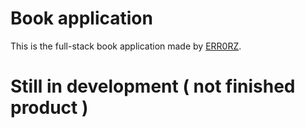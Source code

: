 # Book application

This is the full-stack book application made by [ERR0RZ](https://github.com/gymerr0rz).

# Still in development ( not finished product ) 
